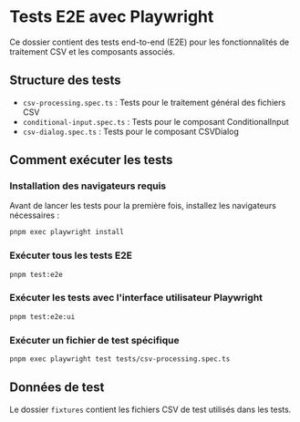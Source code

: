 # Tests E2E avec Playwright

Ce dossier contient des tests end-to-end (E2E) pour les fonctionnalités de
traitement CSV et les composants associés.

## Structure des tests

- `csv-processing.spec.ts` : Tests pour le traitement général des fichiers
  CSV
- `conditional-input.spec.ts` : Tests pour le composant ConditionalInput
- `csv-dialog.spec.ts` : Tests pour le composant CSVDialog

## Comment exécuter les tests

### Installation des navigateurs requis

Avant de lancer les tests pour la première fois, installez les navigateurs
nécessaires :

```bash
pnpm exec playwright install
```

### Exécuter tous les tests E2E

```bash
pnpm test:e2e
```

### Exécuter les tests avec l'interface utilisateur Playwright

```bash
pnpm test:e2e:ui
```

### Exécuter un fichier de test spécifique

```bash
pnpm exec playwright test tests/csv-processing.spec.ts
```

## Données de test

Le dossier `fixtures` contient les fichiers CSV de test utilisés dans les
tests.
